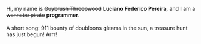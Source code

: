 Hi, my name is ~~Guybrush Threepwood~~ **Luciano Federico Pereira**, and I am a ~~wannabe pirate~~ **programmer**.<br><br>A short song: 911 bounty of doubloons gleams in the sun, a treasure hunt has just begun! Arrr!
